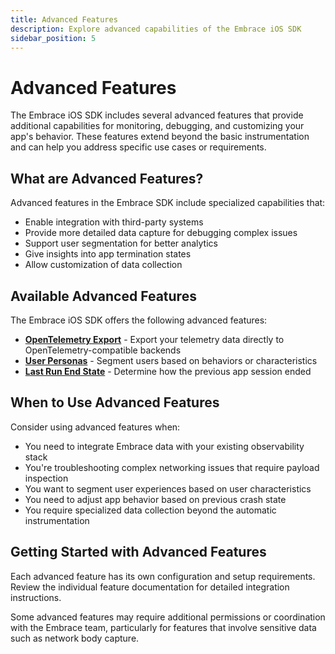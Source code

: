 ```yaml
---
title: Advanced Features
description: Explore advanced capabilities of the Embrace iOS SDK
sidebar_position: 5
---
```


# Advanced Features

The Embrace iOS SDK includes several advanced features that provide additional capabilities for monitoring, debugging, and customizing your app's behavior. These features extend beyond the basic instrumentation and can help you address specific use cases or requirements.

## What are Advanced Features?

Advanced features in the Embrace SDK include specialized capabilities that:

- Enable integration with third-party systems
- Provide more detailed data capture for debugging complex issues
- Support user segmentation for better analytics
- Give insights into app termination states
- Allow customization of data collection

## Available Advanced Features

The Embrace iOS SDK offers the following advanced features:

- **[OpenTelemetry Export](./opentelemetry-export.md)** - Export your telemetry data directly to OpenTelemetry-compatible backends
- **[User Personas](./user-personas.md)** - Segment users based on behaviors or characteristics
- **[Last Run End State](./last-run-end-state.md)** - Determine how the previous app session ended

## When to Use Advanced Features

Consider using advanced features when:

- You need to integrate Embrace data with your existing observability stack
- You're troubleshooting complex networking issues that require payload inspection
- You want to segment user experiences based on user characteristics
- You need to adjust app behavior based on previous crash state
- You require specialized data collection beyond the automatic instrumentation

## Getting Started with Advanced Features

Each advanced feature has its own configuration and setup requirements. Review the individual feature documentation for detailed integration instructions.

Some advanced features may require additional permissions or coordination with the Embrace team, particularly for features that involve sensitive data such as network body capture.